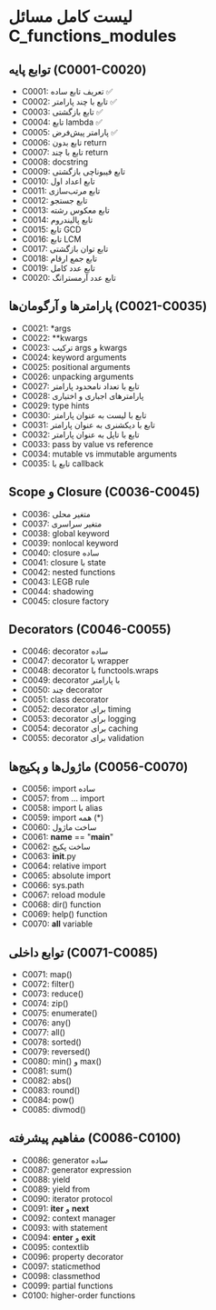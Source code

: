 # لیست کامل مسائل C_functions_modules

## توابع پایه (C0001-C0020)
- C0001: تعریف تابع ساده ✅
- C0002: تابع با چند پارامتر ✅
- C0003: تابع بازگشتی ✅
- C0004: تابع lambda ✅
- C0005: پارامتر پیش‌فرض ✅
- C0006: تابع بدون return
- C0007: تابع با چند return
- C0008: docstring
- C0009: تابع فیبوناچی بازگشتی
- C0010: تابع اعداد اول
- C0011: تابع مرتب‌سازی
- C0012: تابع جستجو
- C0013: تابع معکوس رشته
- C0014: تابع پالیندروم
- C0015: تابع GCD
- C0016: تابع LCM
- C0017: تابع توان بازگشتی
- C0018: تابع جمع ارقام
- C0019: تابع عدد کامل
- C0020: تابع عدد آرمسترانگ

## پارامترها و آرگومان‌ها (C0021-C0035)
- C0021: *args
- C0022: **kwargs
- C0023: ترکیب args و kwargs
- C0024: keyword arguments
- C0025: positional arguments
- C0026: unpacking arguments
- C0027: تابع با تعداد نامحدود پارامتر
- C0028: پارامترهای اجباری و اختیاری
- C0029: type hints
- C0030: تابع با لیست به عنوان پارامتر
- C0031: تابع با دیکشنری به عنوان پارامتر
- C0032: تابع با تاپل به عنوان پارامتر
- C0033: pass by value vs reference
- C0034: mutable vs immutable arguments
- C0035: تابع با callback

## Scope و Closure (C0036-C0045)
- C0036: متغیر محلی
- C0037: متغیر سراسری
- C0038: global keyword
- C0039: nonlocal keyword
- C0040: closure ساده
- C0041: closure با state
- C0042: nested functions
- C0043: LEGB rule
- C0044: shadowing
- C0045: closure factory

## Decorators (C0046-C0055)
- C0046: decorator ساده
- C0047: decorator با wrapper
- C0048: decorator با functools.wraps
- C0049: decorator با پارامتر
- C0050: چند decorator
- C0051: class decorator
- C0052: decorator برای timing
- C0053: decorator برای logging
- C0054: decorator برای caching
- C0055: decorator برای validation

## ماژول‌ها و پکیج‌ها (C0056-C0070)
- C0056: import ساده
- C0057: from ... import
- C0058: import با alias
- C0059: import همه (*)
- C0060: ساخت ماژول
- C0061: __name__ == "__main__"
- C0062: ساخت پکیج
- C0063: __init__.py
- C0064: relative import
- C0065: absolute import
- C0066: sys.path
- C0067: reload module
- C0068: dir() function
- C0069: help() function
- C0070: __all__ variable

## توابع داخلی (C0071-C0085)
- C0071: map()
- C0072: filter()
- C0073: reduce()
- C0074: zip()
- C0075: enumerate()
- C0076: any()
- C0077: all()
- C0078: sorted()
- C0079: reversed()
- C0080: min() و max()
- C0081: sum()
- C0082: abs()
- C0083: round()
- C0084: pow()
- C0085: divmod()

## مفاهیم پیشرفته (C0086-C0100)
- C0086: generator ساده
- C0087: generator expression
- C0088: yield
- C0089: yield from
- C0090: iterator protocol
- C0091: __iter__ و __next__
- C0092: context manager
- C0093: with statement
- C0094: __enter__ و __exit__
- C0095: contextlib
- C0096: property decorator
- C0097: staticmethod
- C0098: classmethod
- C0099: partial functions
- C0100: higher-order functions
